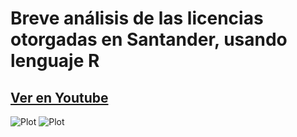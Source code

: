 # Breve análisis de las licencias otorgadas en Santander, usando lenguaje **R**

## [Ver en Youtube](https://youtu.be/J5fqmTckQ0o)

![Plot](https://github.com/sukuzhanay/Breve-analisis-de-las-licencias-otorgadas-en-Santander/blob/main/Licencias%20vs%20anio.png)
![Plot](https://github.com/sukuzhanay/Breve-analisis-de-las-licencias-otorgadas-en-Santander/blob/main/Tipo%20de%20obra%20mas%20solicitada.jpeg)
